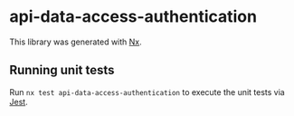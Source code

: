 # api-data-access-authentication

This library was generated with [Nx](https://nx.dev).

## Running unit tests

Run `nx test api-data-access-authentication` to execute the unit tests via [Jest](https://jestjs.io).
